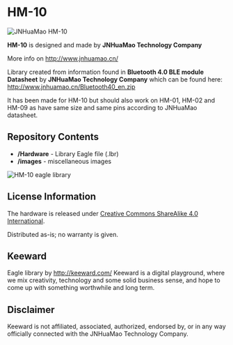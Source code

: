 HM-10
=====

![JNHuaMao HM-10](https://raw2.github.com/Keeward/HM-10/master/images/hm-10.jpg)

**HM-10** is designed and made by **JNHuaMao Technology Company**

More info on http://www.jnhuamao.cn/

Library created from information found in **Bluetooth 4.0 BLE module Datasheet** by **JNHuaMao Technology Company** which can be found here:
http://www.jnhuamao.cn/Bluetooth40_en.zip

It has been made for HM-10 but should also work on HM-01, HM-02 and HM-09 as have same size and same pins according to JNHuaMao datasheet.

Repository Contents
-------------------

* **/Hardware** - Library Eagle file (.lbr)
* **/images** - miscellaneous images

![HM-10 eagle library](https://raw2.github.com/Keeward/HM-10/master/images/eagle.jpg)

License Information
-------------------
The hardware is released under [Creative Commons ShareAlike 4.0 International](https://creativecommons.org/licenses/by-sa/4.0/).

Distributed as-is; no warranty is given.

Keeward
-------
Eagle library by http://keeward.com/
Keeward is a digital playground, where we mix creativity, technology and some solid business sense, and hope to come up with something worthwhile and long term.

Disclaimer
----------
Keeward is not affiliated, associated, authorized, endorsed by, or in any way officially connected with the JNHuaMao Technology Company.